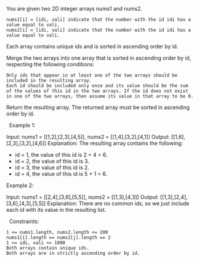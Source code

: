 You are given two 2D integer arrays nums1 and nums2.


	nums1[i] = [idi, vali] indicate that the number with the id idi has a value equal to vali.
	nums2[i] = [idi, vali] indicate that the number with the id idi has a value equal to vali.


Each array contains unique ids and is sorted in ascending order by id.

Merge the two arrays into one array that is sorted in ascending order by id, respecting the following conditions:


	Only ids that appear in at least one of the two arrays should be included in the resulting array.
	Each id should be included only once and its value should be the sum of the values of this id in the two arrays. If the id does not exist in one of the two arrays, then assume its value in that array to be 0.


Return the resulting array. The returned array must be sorted in ascending order by id.

 
Example 1:

Input: nums1 = [[1,2],[2,3],[4,5]], nums2 = [[1,4],[3,2],[4,1]]
Output: [[1,6],[2,3],[3,2],[4,6]]
Explanation: The resulting array contains the following:
- id = 1, the value of this id is 2 + 4 = 6.
- id = 2, the value of this id is 3.
- id = 3, the value of this id is 2.
- id = 4, the value of this id is 5 + 1 = 6.


Example 2:

Input: nums1 = [[2,4],[3,6],[5,5]], nums2 = [[1,3],[4,3]]
Output: [[1,3],[2,4],[3,6],[4,3],[5,5]]
Explanation: There are no common ids, so we just include each id with its value in the resulting list.


 
Constraints:


	1 <= nums1.length, nums2.length <= 200
	nums1[i].length == nums2[j].length == 2
	1 <= idi, vali <= 1000
	Both arrays contain unique ids.
	Both arrays are in strictly ascending order by id.

